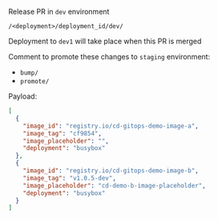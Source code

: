 Release PR in `dev` environment

`/<deployment>/deployment_id/dev/`

Deployment to `dev1` will take place when this PR is merged 

Comment to promote these changes to `staging` environment:
- `bump/`
- `promote/`

Payload:

```json
[
  {
    "image_id": "registry.io/cd-gitops-demo-image-a",
    "image_tag": "cf9854",
    "image_placeholder": "",
    "deployment": "busybox"
  },
  {
    "image_id": "registry.io/cd-gitops-demo-image-b",
    "image_tag": "v1.0.5-dev",
    "image_placeholder": "cd-demo-b-image-placeholder",
    "deployment": "busybox"
  }
]
```
